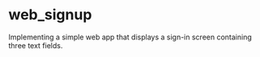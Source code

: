 # web_signup

Implementing a simple web app that displays a sign-in screen containing three text fields.

